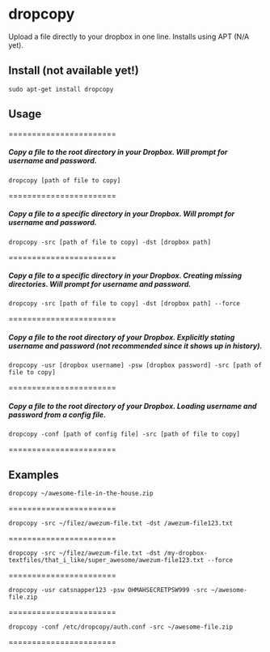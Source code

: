 dropcopy
========

Upload a file directly to your dropbox in one line. Installs using APT (N/A yet).

## Install (not available yet!)

    sudo apt-get install dropcopy

## Usage

=======================

##### Copy a file to the root directory in your Dropbox. Will prompt for username and password.

    dropcopy [path of file to copy]
    
=======================

##### Copy a file to a specific directory in your Dropbox. Will prompt for username and password.

    dropcopy -src [path of file to copy] -dst [dropbox path]
    
=======================

##### Copy a file to a specific directory in your Dropbox. Creating missing directories. Will prompt for username and password.

    dropcopy -src [path of file to copy] -dst [dropbox path] --force
    
=======================

##### Copy a file to the root directory of your Dropbox. Explicitly stating username and password (not recommended since it shows up in history).

    dropcopy -usr [dropbox username] -psw [dropbox password] -src [path of file to copy]
    
=======================

##### Copy a file to the root directory of your Dropbox. Loading username and password from a config file.

    dropcopy -conf [path of config file] -src [path of file to copy]

=======================

## Examples

    dropcopy ~/awesome-file-in-the-house.zip

=======================

    dropcopy -src ~/filez/awezum-file.txt -dst /awezum-file123.txt
    
=======================

    dropcopy -src ~/filez/awezum-file.txt -dst /my-dropbox-textfiles/that_i_like/super_awesome/awezum-file123.txt --force

=======================

    dropcopy -usr catsnapper123 -psw OHMAHSECRETPSW999 -src ~/awesome-file.zip

=======================

    dropcopy -conf /etc/dropcopy/auth.conf -src ~/awesome-file.zip

=======================